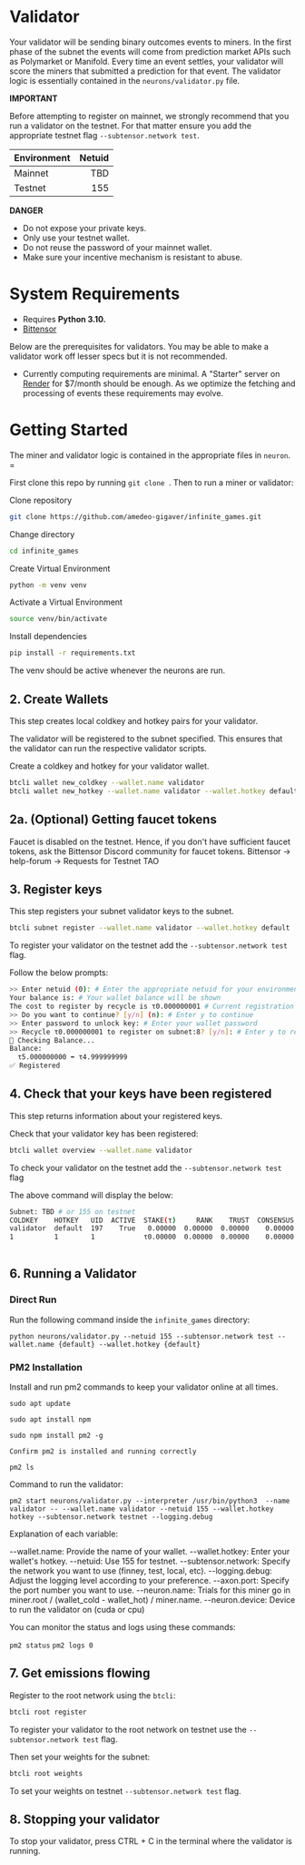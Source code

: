 

# Validator

Your validator will be sending binary outcomes events to miners. In the first phase of the subnet the events will come from prediction market APIs such as Polymarket or Manifold. Every time an event settles, your validator will score the miners that submitted a prediction for that event. The validator logic is essentially contained in the `neurons/validator.py` file.

**IMPORTANT**

Before attempting to register on mainnet, we strongly recommend that you run a validator on the testnet. For that matter ensure you add the appropriate testnet flag `--subtensor.network test`.

| Environment | Netuid |
| ----------- | -----: |
| Mainnet     |      TBD |
| Testnet     |    155 |



**DANGER**

- Do not expose your private keys.
- Only use your testnet wallet.
- Do not reuse the password of your mainnet wallet.
- Make sure your incentive mechanism is resistant to abuse.

# System Requirements

- Requires **Python 3.10.**
- [Bittensor](https://github.com/opentensor/bittensor#install)

Below are the prerequisites for validators. You may be able to make a validator work off lesser specs but it is not recommended.

- Currently computing requirements are minimal. A "Starter" server on [Render](https://render.com/) for $7/month should be enough. As we optimize the fetching and processing of events these requirements may evolve.

# Getting Started


The miner and validator logic is contained in the appropriate files in `neuron`. =

First clone this repo by running `git clone `. Then to run a miner or validator:


Clone repository

```bash
git clone https://github.com/amedeo-gigaver/infinite_games.git
```

Change directory

```bash
cd infinite_games
```

Create Virtual Environment

```bash
python -m venv venv
```

Activate a Virtual Environment

```bash
source venv/bin/activate
```

Install dependencies

```bash
pip install -r requirements.txt
```
The venv should be active whenever the neurons are run.

## 2. Create Wallets

This step creates local coldkey and hotkey pairs for your validator.

The validator will be registered to the subnet specified. This ensures that the validator can run the respective validator scripts.

Create a coldkey and hotkey for your validator wallet.

```bash
btcli wallet new_coldkey --wallet.name validator
btcli wallet new_hotkey --wallet.name validator --wallet.hotkey default
```

## 2a. (Optional) Getting faucet tokens

Faucet is disabled on the testnet. Hence, if you don't have sufficient faucet tokens, ask the Bittensor Discord community for faucet tokens. Bittensor -> help-forum -> Requests for Testnet TAO

## 3. Register keys

This step registers your subnet validator keys to the subnet.

```bash
btcli subnet register --wallet.name validator --wallet.hotkey default
```

To register your validator on the testnet add the `--subtensor.network test` flag.

Follow the below prompts:

```bash
>> Enter netuid (0): # Enter the appropriate netuid for your environment
Your balance is: # Your wallet balance will be shown
The cost to register by recycle is τ0.000000001 # Current registration costs
>> Do you want to continue? [y/n] (n): # Enter y to continue
>> Enter password to unlock key: # Enter your wallet password
>> Recycle τ0.000000001 to register on subnet:8? [y/n]: # Enter y to register
📡 Checking Balance...
Balance:
  τ5.000000000 ➡ τ4.999999999
✅ Registered
```

## 4. Check that your keys have been registered

This step returns information about your registered keys.

Check that your validator key has been registered:

```bash
btcli wallet overview --wallet.name validator
```

To check your validator on the testnet add the `--subtensor.network test` flag

The above command will display the below:

```bash
Subnet: TBD # or 155 on testnet
COLDKEY    HOTKEY   UID  ACTIVE  STAKE(τ)     RANK    TRUST  CONSENSUS  INCENTIVE  DIVIDENDS  EMISSION(ρ)   VTRUST  VPERMIT  UPDATED  AXON  HOTKEY_SS58
validator  default  197    True   0.00000  0.00000  0.00000    0.00000    0.00000    0.00000            0  0.00000                56  none  5GKkQKmDLfsKaumnkD479RBoD5CsbN2yRbMpY88J8YeC5DT4
1          1        1            τ0.00000  0.00000  0.00000    0.00000    0.00000    0.00000           ρ0  0.00000
                                                                                Wallet balance: τ0.000999999
```

## 6. Running a Validator

### Direct Run 

Run the following command inside the `infinite_games` directory:

`python neurons/validator.py --netuid 155 --subtensor.network test --wallet.name {default} --wallet.hotkey {default}`


### PM2 Installation

Install and run pm2 commands to keep your validator online at all times.


`sudo apt update`

`sudo apt install npm` 

`sudo npm install pm2 -g`

`Confirm pm2 is installed and running correctly`

`pm2 ls`


Command to run the validator:

`pm2 start neurons/validator.py --interpreter /usr/bin/python3  --name validator -- --wallet.name validator --netuid 155 --wallet.hotkey hotkey --subtensor.network testnet --logging.debug` 


Explanation of each variable:

--wallet.name: Provide the name of your wallet.
--wallet.hotkey: Enter your wallet's hotkey.
--netuid: Use 155 for testnet.
--subtensor.network: Specify the network you want to use (finney, test, local, etc).
--logging.debug: Adjust the logging level according to your preference.
--axon.port: Specify the port number you want to use.
--neuron.name: Trials for this miner go in miner.root / (wallet_cold - wallet_hot) / miner.name.
--neuron.device: Device to run the validator on (cuda or cpu)

You can monitor the status and logs using these commands:

`pm2 status`
`pm2 logs 0`


## 7. Get emissions flowing

Register to the root network using the `btcli`:

```bash
btcli root register
```

To register your validator to the root network on testnet use the `--subtensor.network test` flag.

Then set your weights for the subnet:

```bash
btcli root weights
```

To set your weights on testnet `--subtensor.network test` flag.

## 8. Stopping your validator

To stop your validator, press CTRL + C in the terminal where the validator is running.

